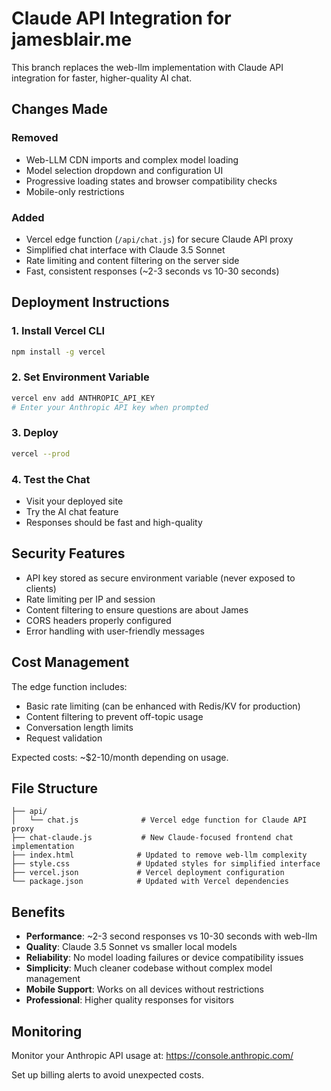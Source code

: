 # Claude API Integration for jamesblair.me

This branch replaces the web-llm implementation with Claude API integration for faster, higher-quality AI chat.

## Changes Made

### Removed
- Web-LLM CDN imports and complex model loading
- Model selection dropdown and configuration UI
- Progressive loading states and browser compatibility checks
- Mobile-only restrictions

### Added
- Vercel edge function (`/api/chat.js`) for secure Claude API proxy
- Simplified chat interface with Claude 3.5 Sonnet
- Rate limiting and content filtering on the server side
- Fast, consistent responses (~2-3 seconds vs 10-30 seconds)

## Deployment Instructions

### 1. Install Vercel CLI
```bash
npm install -g vercel
```

### 2. Set Environment Variable
```bash
vercel env add ANTHROPIC_API_KEY
# Enter your Anthropic API key when prompted
```

### 3. Deploy
```bash
vercel --prod
```

### 4. Test the Chat
- Visit your deployed site
- Try the AI chat feature
- Responses should be fast and high-quality

## Security Features

- API key stored as secure environment variable (never exposed to clients)
- Rate limiting per IP and session
- Content filtering to ensure questions are about James
- CORS headers properly configured
- Error handling with user-friendly messages

## Cost Management

The edge function includes:
- Basic rate limiting (can be enhanced with Redis/KV for production)
- Content filtering to prevent off-topic usage
- Conversation length limits
- Request validation

Expected costs: ~$2-10/month depending on usage.

## File Structure

```
├── api/
│   └── chat.js              # Vercel edge function for Claude API proxy
├── chat-claude.js           # New Claude-focused frontend chat implementation
├── index.html              # Updated to remove web-llm complexity
├── style.css               # Updated styles for simplified interface
├── vercel.json             # Vercel deployment configuration
└── package.json            # Updated with Vercel dependencies
```

## Benefits

- **Performance**: ~2-3 second responses vs 10-30 seconds with web-llm
- **Quality**: Claude 3.5 Sonnet vs smaller local models
- **Reliability**: No model loading failures or device compatibility issues
- **Simplicity**: Much cleaner codebase without complex model management
- **Mobile Support**: Works on all devices without restrictions
- **Professional**: Higher quality responses for visitors

## Monitoring

Monitor your Anthropic API usage at: https://console.anthropic.com/

Set up billing alerts to avoid unexpected costs.
